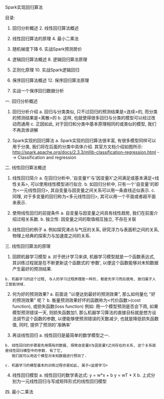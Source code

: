Spark实现回归算法

目录: 
1. 回归分析概述                 2. 线性回归算法概述

3. 线性回归算法的原理           4. 最小二乘法

5. 随机梯度下降                 6. 实战Spark预测房价

7. 逻辑回归算法概述             8. 逻辑回归算法原理

9. 正则化原理                   10. 实战Spark逻辑回归

11. 保序回归算法概述            12. 保序回归算法原理

13. 实战一个保序回归数据分析






一. 回归分析概述 
  1) 回归分析介绍
    a. 回归与分类类似, 只不过回归的预测结果是<连续>的, 而分类的预测结果是<离散>的
    b. 这样, 也就使得很多回归与分类的模型可以经过改动而通用
    c. 正因如此, 对于回归和分类中基本原理相同的或类似的模型, 我们不再具体讲解
    

  2) Spark实现的回归算法
    a. Spark实现的回归算法很丰富, 有很多模型同样可以用于分类, 我们将在后面的分类中具体介绍. 
    其官方文档介绍如图所示: http://spark.apache.org/docs/2.3.3/mllib-classification-regression.html  --> Classification and regression






二. 线性回归算法概述
  1) 线性回归简介
    a. 在回归分析中, '自变量Y'与'因变量X'之间满足或基本满足<线性关系>, 可以使用线性模型进行拟合.
    b. 如回归分析中, 只有一个'自变量'的即为<一元线性回归>, 其自变量与因变量之间关系可以用一条直线近似表示.
    c. 同理, 对于多变量的回归称为<多元线性回归>, 其可以用一个平面或者超平面来表示.
  
  2) 使用线性回归的前提条件
    a. 自变量与因变量之间具有线性趋势, 我们在前面介绍过相关系数.
    b. 独立性: 因变量之间的取值相互独立, 不存在关联

  3) 线性回归的例子
    a. 例如探究沸点与气压的关系, 研究浮力与表面积之间的关系, 物理上经典的探索力与加速度之间的关系.






三. 线性回归算法的原理 
  1) 回顾机器学习模型
    a. 对于统计学习来讲, 机器学习模型就是一个函数表达式, 其训练过程就是在不断更新这个函数式的'参数', 
       以便这个函数能够对未知数据产生最好的预测结果.

    b. 机器学习的这个过程, 与人的学习过程原理是一样的, 都是先学习而后使用, 故归属于人工智能领域.

  2) 何为好的预测效果?
    a. 前面说 "以便达到最好的预测效果", 那么如何量化 "好的预测效果" 呢？
    b. 衡量预测效果好坏的函数称为<代价函数>(cost function), 或损失函数(loss function)
    例如: 用一个模型预测是否会下雨, 如果模型预测错误一天, 则损失函数加1, 那么机器学习算法的直接目标就是想方设法调节这个函数的参数,
          以便能够使预测错误的天数减少, 也就是降低损失函数值, 同时, 提供了预测的'准确率'

  3) 再谈线性回归
    a. 线性回归是最简单的数学模型之一.

    b. 线性回归的步骤是先用既有的数据, 探索自变量X与因变量Y之间存在的关系, 这个关系就是线性回归模型中的参数. 有了它, 
       我们就可以用这个模型对未知数据进行预测了.

    c. 机器学习的模型基本的训练过程亦是如此, 属于<监督学习>

  4) 线性回归模型
    a. 线性回归的数学表达式: 
                  y = w*x + b
                  y = wT * X
    b. 上式分别为一元线性回归与写成矩阵形式的线性回归模型







四. 最小二乘法






